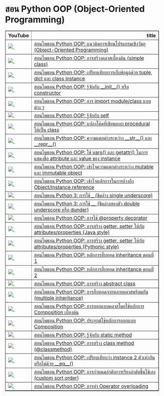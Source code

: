 # สอน Python OOP (Object-Oriented Programming)

<table border="1" class="dataframe">
  <thead>
    <tr style="text-align: right;">
      <th>YouTube</th>
      <th>title</th>
    </tr>
  </thead>
  <tbody>
    <tr>
      <td><a href=https://youtu.be/4bVBSluxJNI><img src=https://i.ytimg.com/vi/4bVBSluxJNI/mqdefault.jpg />&nbsp;</a></td>
      <td><a href="https://youtu.be/4bVBSluxJNI">สอนไพธอน Python OOP: แนวคิดการเขียนโปรแกรมเชิงวัตถุ (Object-Oriented Programming)</a></td>
    </tr>
    <tr>
      <td><a href=https://youtu.be/uSsw1_qCNEE><img src=https://i.ytimg.com/vi/uSsw1_qCNEE/mqdefault.jpg />&nbsp;</a></td>
      <td><a href="https://youtu.be/uSsw1_qCNEE">สอนไพธอน Python OOP: การสร้างคลาสเบื้องต้น (simple class)</a></td>
    </tr>
    <tr>
      <td><a href=https://youtu.be/bRYgC5uqHJU><img src=https://i.ytimg.com/vi/bRYgC5uqHJU/mqdefault.jpg />&nbsp;</a></td>
      <td><a href="https://youtu.be/bRYgC5uqHJU">สอนไพธอน Python OOP: เปรียบเทียบการเก็บข้อมูลด้วย tuple, dict และ class instance</a></td>
    </tr>
    <tr>
      <td><a href=https://youtu.be/AwKlZCzteL0><img src=https://i.ytimg.com/vi/AwKlZCzteL0/mqdefault.jpg />&nbsp;</a></td>
      <td><a href="https://youtu.be/AwKlZCzteL0">สอนไพธอน Python OOP: รู้จักกับ __init__() หรือ constructor</a></td>
    </tr>
    <tr>
      <td><a href=https://youtu.be/FW1ZKKpp6No><img src=https://i.ytimg.com/vi/FW1ZKKpp6No/mqdefault.jpg />&nbsp;</a></td>
      <td><a href="https://youtu.be/FW1ZKKpp6No">สอนไพธอน Python OOP: การ import module/class แบบต่าง ๆ</a></td>
    </tr>
    <tr>
      <td><a href=https://youtu.be/ZGD6fRidZ9A><img src=https://i.ytimg.com/vi/ZGD6fRidZ9A/mqdefault.jpg />&nbsp;</a></td>
      <td><a href="https://youtu.be/ZGD6fRidZ9A">สอนไพธอน Python OOP: รู้จักกับ self</a></td>
    </tr>
    <tr>
      <td><a href=https://youtu.be/PKS2IKjrULg><img src=https://i.ytimg.com/vi/PKS2IKjrULg/mqdefault.jpg />&nbsp;</a></td>
      <td><a href="https://youtu.be/PKS2IKjrULg">สอนไพธอน Python OOP: แปลงโค้ดที่เขียนแบบ procedural ให้เป็น class</a></td>
    </tr>
    <tr>
      <td><a href=https://youtu.be/ST-kFzo6uCk><img src=https://i.ytimg.com/vi/ST-kFzo6uCk/mqdefault.jpg />&nbsp;</a></td>
      <td><a href="https://youtu.be/ST-kFzo6uCk">สอนไพธอน Python OOP: ความแตกต่างระหว่าง __str__() และ __repr__()</a></td>
    </tr>
    <tr>
      <td><a href=https://youtu.be/HdNtfx2q03c><img src=https://i.ytimg.com/vi/HdNtfx2q03c/mqdefault.jpg />&nbsp;</a></td>
      <td><a href="https://youtu.be/HdNtfx2q03c">สอนไพธอน Python OOP: ใช้ vars() และ getattr() ในการแสดงชื่อ attribute และ value ของ instance</a></td>
    </tr>
    <tr>
      <td><a href=https://youtu.be/Gas8GKMihvo><img src=https://i.ytimg.com/vi/Gas8GKMihvo/mqdefault.jpg />&nbsp;</a></td>
      <td><a href="https://youtu.be/Gas8GKMihvo">สอนไพธอน Python OOP: เข้าใจความแตกต่างระหว่าง mutable และ  immutable object</a></td>
    </tr>
    <tr>
      <td><a href=https://youtu.be/Y1Eh_Z5A8dU><img src=https://i.ytimg.com/vi/Y1Eh_Z5A8dU/mqdefault.jpg />&nbsp;</a></td>
      <td><a href="https://youtu.be/Y1Eh_Z5A8dU">สอนไพธอน Python OOP: เข้าใจหลักการในการอ้างถึง Object/Instance reference</a></td>
    </tr>
    <tr>
      <td><a href=https://youtu.be/mVux4gEALA0><img src=https://i.ytimg.com/vi/mVux4gEALA0/mqdefault.jpg />&nbsp;</a></td>
      <td><a href="https://youtu.be/mVux4gEALA0">สอนไพธอน Python 3: การใช้ _ (ขีดล่าง single underscore)</a></td>
    </tr>
    <tr>
      <td><a href=https://youtu.be/eoVMiEdV7Ws><img src=https://i.ytimg.com/vi/eoVMiEdV7Ws/mqdefault.jpg />&nbsp;</a></td>
      <td><a href="https://youtu.be/eoVMiEdV7Ws">สอนไพธอน Python 3: การใช้ __ (ขีดล่างสองตัว double underscore หรือ dunder)</a></td>
    </tr>
    <tr>
      <td><a href=https://youtu.be/pR9fTZ8V0fY><img src=https://i.ytimg.com/vi/pR9fTZ8V0fY/mqdefault.jpg />&nbsp;</a></td>
      <td><a href="https://youtu.be/pR9fTZ8V0fY">สอนไพธอน Python OOP: การใช้ @property decorator</a></td>
    </tr>
    <tr>
      <td><a href=https://youtu.be/6crYFwM2kdo><img src=https://i.ytimg.com/vi/6crYFwM2kdo/mqdefault.jpg />&nbsp;</a></td>
      <td><a href="https://youtu.be/6crYFwM2kdo">สอนไพธอน Python OOP: การสร้าง getter, setter ให้กับ attributes/properties (Java style)</a></td>
    </tr>
    <tr>
      <td><a href=https://youtu.be/fBBdVuSIG6g><img src=https://i.ytimg.com/vi/fBBdVuSIG6g/mqdefault.jpg />&nbsp;</a></td>
      <td><a href="https://youtu.be/fBBdVuSIG6g">สอนไพธอน Python OOP: การสร้าง getter, setter ให้กับ attributes/properties (Pythonic style)</a></td>
    </tr>
    <tr>
      <td><a href=https://youtu.be/n2iSN68HJ8k><img src=https://i.ytimg.com/vi/n2iSN68HJ8k/mqdefault.jpg />&nbsp;</a></td>
      <td><a href="https://youtu.be/n2iSN68HJ8k">สอนไพธอน Python OOP: หลักการสืบทอด inheritance ตอนที่ 1</a></td>
    </tr>
    <tr>
      <td><a href=https://youtu.be/eDbJCTPHWvI><img src=https://i.ytimg.com/vi/eDbJCTPHWvI/mqdefault.jpg />&nbsp;</a></td>
      <td><a href="https://youtu.be/eDbJCTPHWvI">สอนไพธอน Python OOP: หลักการสืบทอด inheritance ตอนที่ 2</a></td>
    </tr>
    <tr>
      <td><a href=https://youtu.be/m-Rtqy6Ft0o><img src=https://i.ytimg.com/vi/m-Rtqy6Ft0o/mqdefault.jpg />&nbsp;</a></td>
      <td><a href="https://youtu.be/m-Rtqy6Ft0o">สอนไพธอน Python OOP: การสร้าง abstract class</a></td>
    </tr>
    <tr>
      <td><a href=https://youtu.be/1qUUX90FedM><img src=https://i.ytimg.com/vi/1qUUX90FedM/mqdefault.jpg />&nbsp;</a></td>
      <td><a href="https://youtu.be/1qUUX90FedM">สอนไพธอน Python OOP: การสืบทอดจากหลายคลาสพร้อมกัน (multiple inheritance)</a></td>
    </tr>
    <tr>
      <td><a href=https://youtu.be/fPcMpZtyR6E><img src=https://i.ytimg.com/vi/fPcMpZtyR6E/mqdefault.jpg />&nbsp;</a></td>
      <td><a href="https://youtu.be/fPcMpZtyR6E">สอนไพธอน Python OOP: การออกแบบคลาสโดยใช้หลักการ Composition เบื้องต้น</a></td>
    </tr>
    <tr>
      <td><a href=https://youtu.be/-FbHQX9Kf-Y><img src=https://i.ytimg.com/vi/-FbHQX9Kf-Y/mqdefault.jpg />&nbsp;</a></td>
      <td><a href="https://youtu.be/-FbHQX9Kf-Y">สอนไพธอน Python OOP: ประยุกต์ใช้หลักการออกแบบ Composition</a></td>
    </tr>
    <tr>
      <td><a href=https://youtu.be/RD5yBdSczqk><img src=https://i.ytimg.com/vi/RD5yBdSczqk/mqdefault.jpg />&nbsp;</a></td>
      <td><a href="https://youtu.be/RD5yBdSczqk">สอนไพธอน Python OOP: รู้จักกับ static method</a></td>
    </tr>
    <tr>
      <td><a href=https://youtu.be/9kvbUUM_3OE><img src=https://i.ytimg.com/vi/9kvbUUM_3OE/mqdefault.jpg />&nbsp;</a></td>
      <td><a href="https://youtu.be/9kvbUUM_3OE">สอนไพธอน Python OOP: การสร้าง class method (@classmethod)</a></td>
    </tr>
    <tr>
      <td><a href=https://youtu.be/TP5y4eI6icM><img src=https://i.ytimg.com/vi/TP5y4eI6icM/mqdefault.jpg />&nbsp;</a></td>
      <td><a href="https://youtu.be/TP5y4eI6icM">สอนไพธอน Python OOP: เปรียบเทียบว่า instance 2 ตัวเท่ากันหรือไม่ด้วย __eq__()</a></td>
    </tr>
    <tr>
      <td><a href=https://youtu.be/C-mOdsZq61c><img src=https://i.ytimg.com/vi/C-mOdsZq61c/mqdefault.jpg />&nbsp;</a></td>
      <td><a href="https://youtu.be/C-mOdsZq61c">สอนไพธอน Python OOP: การกำหนดลำดับการเรียงลำดับขึ้นใช้เอง (custom sort order)</a></td>
    </tr>
    <tr>
      <td><a href=https://youtu.be/2K7R7K5Apdk><img src=https://i.ytimg.com/vi/2K7R7K5Apdk/mqdefault.jpg />&nbsp;</a></td>
      <td><a href="https://youtu.be/2K7R7K5Apdk">สอนไพธอน Python OOP: การทำ Operator overloading</a></td>
    </tr>
  </tbody>
</table>
